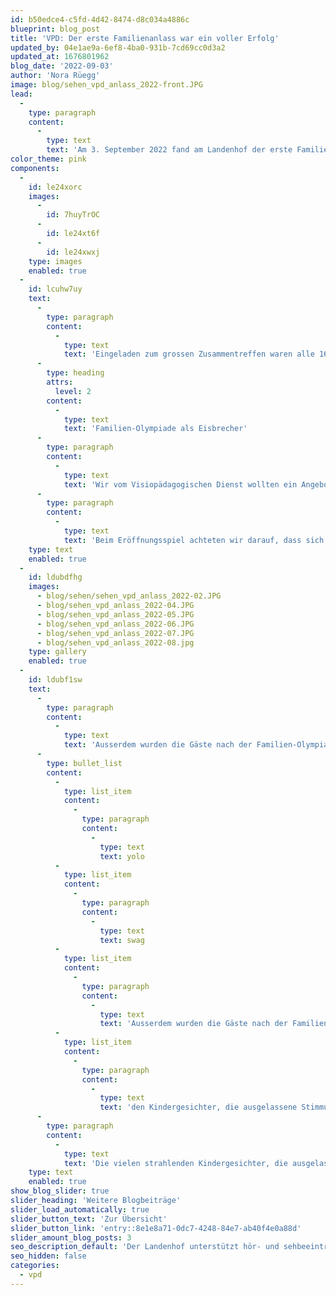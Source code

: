 ```yaml
---
id: b50edce4-c5fd-4d42-8474-d8c034a4886c
blueprint: blog_post
title: 'VPD: Der erste Familienanlass war ein voller Erfolg'
updated_by: 04e1ae9a-6ef8-4ba0-931b-7cd69cc0d3a2
updated_at: 1676801962
blog_date: '2022-09-03'
author: 'Nora Rüegg'
image: blog/sehen_vpd_anlass_2022-front.JPG
lead:
  -
    type: paragraph
    content:
      -
        type: text
        text: 'Am 3. September 2022 fand am Landenhof der erste Familienanlass des Visiopädagogischen Dienstes statt. Ein stimmiger, geselliger Anlass mit einem abwechslungsreichen Programm.'
color_theme: pink
components:
  -
    id: le24xorc
    images:
      -
        id: 7huyTrOC
      -
        id: le24xt6f
      -
        id: le24xwxj
    type: images
    enabled: true
  -
    id: lcuhw7uy
    text:
      -
        type: paragraph
        content:
          -
            type: text
            text: 'Eingeladen zum grossen Zusammentreffen waren alle 164 Kinder und deren Familien, welche eine Förderung durch den Visiopädagogischen Dienst erhalten. Sei es im Vorschulalter durch die Visiopädagoginnen des Fachbereichs heilpädagogische Früherziehung (HFE) oder durch die Visiopädagog*innen des Fachbereichs Beratung und Begleitung (B+B) in der Schule. Der Anlass stiess auf grosses Interesse: über 100 (!) Gäste gross und klein folgten unserer Einladung.'
      -
        type: heading
        attrs:
          level: 2
        content:
          -
            type: text
            text: 'Familien-Olympiade als Eisbrecher'
      -
        type: paragraph
        content:
          -
            type: text
            text: 'Wir vom Visiopädagogischen Dienst wollten ein Angebot schaffen, bei dem die Familien gestärkt werden und sich vernetzen können, ihnen die Möglichkeit eröffnen, sich mit anderen in ähnlichen Lebenssituationen auszutauschen.'
      -
        type: paragraph
        content:
          -
            type: text
            text: 'Beim Eröffnungsspiel achteten wir darauf, dass sich Familien aus demselben Bezirk als Gruppe formierten und so durch die räumliche Nähe potenzielle Kontakte geknüpft werden konnten. Anschliessend besuchten die Gruppen im Sinne einer Familien-Olympiade verschiedene Posten, bei denen sie ihr Wissen und Können unter Beweis stellen konnten. Die Posten waren sehr vielseitig gestaltet: man konnte Jonglieren lernen, möglichst hohe Türme bauen, in der Turnhalle den «Lavafluss»-Parcours überqueren, sich mit bunten Steckperlen einen individuellen Fotorahmen basteln, sein Wissen beim Lösen von Rätseln und dem Suchen von Orten beweisen, spielerische Aufgaben mit dem Schwungtuch erfahren und neue Sinnes-Erfahrungen zum Thema Riechen und Tasten machen. Wenn die Gruppen 4 von 7 Posten erfolgreich besucht hatten, gab es ein kleines Geschenk zum Mitnehmen.'
    type: text
    enabled: true
  -
    id: ldubdfhg
    images:
      - blog/sehen/sehen_vpd_anlass_2022-02.JPG
      - blog/sehen_vpd_anlass_2022-04.JPG
      - blog/sehen_vpd_anlass_2022-05.JPG
      - blog/sehen_vpd_anlass_2022-06.JPG
      - blog/sehen_vpd_anlass_2022-07.JPG
      - blog/sehen_vpd_anlass_2022-08.jpg
    type: gallery
    enabled: true
  -
    id: ldubf1sw
    text:
      -
        type: paragraph
        content:
          -
            type: text
            text: 'Ausserdem wurden die Gäste nach der Familien-Olympiade mit einen schmackhaften Apéro belohnt, welcher Raum für das Verweilen und den Austausch untereinander bot, währenddem die Kinder miteinander spielten.'
      -
        type: bullet_list
        content:
          -
            type: list_item
            content:
              -
                type: paragraph
                content:
                  -
                    type: text
                    text: yolo
          -
            type: list_item
            content:
              -
                type: paragraph
                content:
                  -
                    type: text
                    text: swag
          -
            type: list_item
            content:
              -
                type: paragraph
                content:
                  -
                    type: text
                    text: 'Ausserdem wurden die Gäste nach der Familien-Olymp'
          -
            type: list_item
            content:
              -
                type: paragraph
                content:
                  -
                    type: text
                    text: 'den Kindergesichter, die ausgelassene Stimmung und die angeregten Gespräche unter den Eltern freuten uns wirklich se'
      -
        type: paragraph
        content:
          -
            type: text
            text: 'Die vielen strahlenden Kindergesichter, die ausgelassene Stimmung und die angeregten Gespräche unter den Eltern freuten uns wirklich sehr. Und so freuen wir uns schon jetzt auf den VPD-Familienanlass 2023!'
    type: text
    enabled: true
show_blog_slider: true
slider_heading: 'Weitere Blogbeiträge'
slider_load_automatically: true
slider_button_text: 'Zur Übersicht'
slider_button_link: 'entry::8e1e8a71-0dc7-4248-84e7-ab40f4e0a88d'
slider_amount_blog_posts: 3
seo_description_default: 'Der Landenhof unterstützt hör- und sehbeeinträchtigte Kinder & Jugendliche in ihrem selbstbestimmten Leben durch Förderung ihrer Fähigkeiten & Entwicklung'
seo_hidden: false
categories:
  - vpd
---
```

